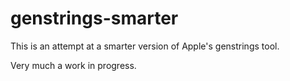 # genstrings-smarter

This is an attempt at a smarter version of Apple's genstrings tool.

Very much a work in progress.
